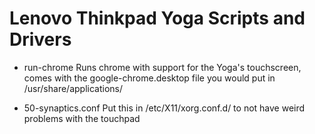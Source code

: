 Lenovo Thinkpad Yoga Scripts and Drivers
===================

* run-chrome 
	Runs chrome with support for the Yoga's touchscreen, comes with the google-chrome.desktop file you would put in /usr/share/applications/

* 50-synaptics.conf
    Put this in /etc/X11/xorg.conf.d/ to not have weird problems with the touchpad
